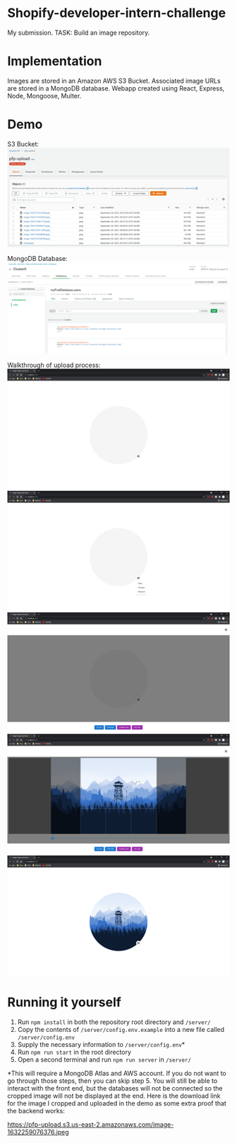 # Shopify-developer-intern-challenge

My submission. TASK: Build an image repository.

# Implementation

Images are stored in an Amazon AWS S3 Bucket. Associated image URLs are stored in a MongoDB database. Webapp created using React, Express, Node, Mongoose, Multer.

# Demo

S3 Bucket:
![plot](./readme_images/aws.png)

MongoDB Database:
![plot](./readme_images/mongoDB.png)

Walkthrough of upload process:
![plot](./readme_images/homepage.png)
![plot](./readme_images/button_click.png)
![plot](./readme_images/cropper_open.png)
![plot](./readme_images/cropper_use.png)
![plot](./readme_images/picture_uploaded.png)

# Running it yourself

1. Run `npm install` in both the repository root directory and `/server/`
2. Copy the contents of `/server/config.env.example` into a new file called `/server/config.env`
3. Supply the necessary information to `/server/config.env`\*
4. Run `npm run start` in the root directory
5. Open a second terminal and run `npm run server` in `/server/`

\*This will require a MongoDB Atlas and AWS account. If you do not want to go through those steps, then you can skip step 5. You will still be able to interact with the front end, but the databases will not be connected so the cropped image will not be displayed at the end. Here is the download link for the image I cropped and uploaded in the demo as some extra proof that the backend works:

https://pfp-upload.s3.us-east-2.amazonaws.com/image-1632259076376.jpeg
